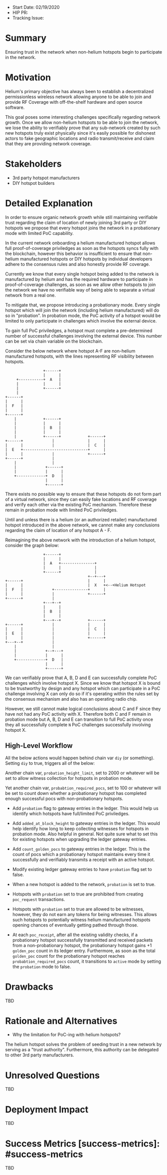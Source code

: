 - Start Date: 02/19/2020
- HIP PR:
- Tracking Issue:

# Summary
[summary]: #summary

Ensuring trust in the network when non-helium hotspots begin to
participate in the network.

# Motivation
[motivation]: #motivation

Helium's primary objective has always been to establish a decentralized
permissionless wireless network allowing anyone to be able to join and
provide RF Coverage with off-the-shelf hardware and open source
software.

This goal poses some interesting challenges specifically regarding
network growth. Once we allow non-helium hotspots to be able to join the
network, we lose the ability to verifiably prove that any sub-network
created by such new hotspots truly exist physically since it's easily
possible for dishonest actors to fake geographic locations and radio
transmit/receive and claim that they are providing network coverage.

# Stakeholders
[stakeholders]: #stakeholders

- 3rd party hotspot manufacturers
- DIY hotspot builders

# Detailed Explanation
[detailed-explanation]: #detailed-explanation

In order to ensure organic network growth while still maintaining
verifiable trust regarding the claim of location of newly joining 3rd
party or DIY hotspots we propose that every hotspot joins the network in
a probationary mode with limited PoC capability.

In the current network onboarding a helium manufactured hotspot allows
full proof-of-coverage priviledges as soon as the hotspots syncs fully
with the blockchain, however this behavior is insufficient to ensure
that non-helium manufactured hotspots or DIY hotspots by individual
developers adhere to the consensus rules and also honestly provide RF
coverage.

Currently we know that every single hotspot being added to the network
is manufactured by helium and has the required hardware to participate
in proof-of-coverage challenges, as soon as we allow other hotspots to
join the network we have no verifiable way of being able to separate a
virtual network from a real one.

To mitigate that, we propose introducing a probationary mode. Every
single hotspot which will join the network (including helium
manufactured) will do so in "probation". In probation mode, the PoC
activity of a hotspot would be limited to only participate in challenges
which involve the external device.

To gain full PoC priviledges, a hotspot must complete a pre-determined
number of successful challenges involving the external device. This
number can be set via chain variable on the blockchain.

Consider the below network where hotspot A-F are non-helium manufactured
hotspots, with the lines representing RF visibility between hotspots.

                     +------+
                     |      |
         +-----------+  A   |
         |           |      |
         |           +------+
         |
    +------+
    |      |
    |  F   |
    |      |
    +------+
        |            +------+
        |            |      |
        |            |  B   |
        |            |      |
        |            +------+            +------+
    +------+             |               |      |
    |      |             |               |  C   |
    |  E   +-----------------------------+      |
    |      |             |               +------+
    +------+             |
        |                |
        |             +------+
        |             |      |
        +-------------+  D   |
                      |      |
                      +------+

There exists no possible way to ensure that these hotspots do not form
part of a virtual network, since they can easily fake locations and RF
coverage and verify each other via the existing PoC mechanism. Therefore
these remain in probation mode with limited PoC priviledges.

Until and unless there is a helium (or an authorized retailer)
manufactured hotspot introduced in the above network, we cannot make any
conclusions regarding the claim of location of any hotspot A - F.

Reimagining the above network with the introduction of a helium hotspot,
consider the graph below:


                     +------+
                     |      |
                     |  A   +---------------+                      
                     |      |               |                      
                     +------+               |                      
                                         +--+---+                  
    +------+                             |      |                  
    |      |                             |  X   +<--+Helium Hotspot
    |  F   |             +---------------+      |                 
    |      |             |               +------+                 
    +------+             |                                        
                     +---+--+                                     
                     |      |                                     
                     |  B   |                                     
                     |      |                                     
                     +---+--+            +------+                 
    +------+             |               |      |                 
    |      |             |               |  C   |                 
    |  E   |             |               |      |                 
    |      |             |               +------+                 
    +---+--+             |                                        
        |                |                                        
        |             +--+---+                                    
        |             |      |                                    
        +-------------+  D   |                                    
                      |      |                                    
                      +------+                                    

We can verifiably prove that A, B, D and E can successfully complete
PoC challenges which involve hotspot X. Since we know that hotspot X is
bound to be trustworthy by design and any hotspot which can participate
in a PoC challenge involving X can only do so if it's operating within
the rules set by the consensus mechanism and also has an operating radio
chip.

However, we still cannot make logical conclusions about C and F since
they have not had any PoC activity with X. Therefore both C and F remain
in probation mode but A, B, D and E can transition to full PoC activity
once they all successfully complete `N` PoC challenges successfully
involving hotspot X.

## High-Level Workflow

All the below actions would happen behind chain var `diy` (or
something). Setting `diy` to true, triggers all of the below:

Another chain var, `probation_height_limit`, set to 2000 or whatever will
be set to allow witness collection for hotspots in probation mode.

Yet another chain var, `probabtion_required_pocs`, set to 100 or
whatever will be set to count down whether a probationary hotspot has
completed enough successful pocs with non-probationary hotspots.

- Add `probation` flag to gateway entries in the ledger. This would help
  us identify which hotspots have full/limited PoC priviledges.

- Add `added_at_block_height` to gateway entries in the ledger. This
  would help identify how long to keep collecting witnesses for hotspots
  in probation mode. Also helpful in general. Not quite sure what to set
  this for existing hotspots when upgrading the ledger gateway entries.

- Add `count_golden_pocs` to gateway entries in the ledger. This is the
  count of pocs which a probationary hotspot maintains every time it
  successfully and verifiably transmits a receipt with an active hotspot.

- Modify existing ledger gateway entries to have `probation` flag set to
  false.

- When a new hotspot is added to the network, `probation` is set to
  true.

- Hotspots with `probation` set to true are prohibited from creating
  `poc_request` transactions.

- Hotspots with `probation` set to true are allowed to be witnesses,
  however, they do not earn any tokens for being witnesses. This allows
  such hotspots to potentially witness helium manufactured hotspots
  opening chances of eventually getting pathed through those.

- At each `poc_receipt`, after all the existing validity checks, if a
  probationary hotspot successfully transmitted and received packets
  from a non-probationary hotspot, the probationary hotspot gains +1
  `golden_poc` count in its ledger entry. Furthermore, as soon as the
  total `golden_poc` count for the probationary hotspot reaches
  `probabtion_required_pocs` count, it transitions to `active` mode by
  setting the `probation` mode to false.


# Drawbacks
[drawbacks]: #drawbacks

TBD

# Rationale and Alternatives
[alternatives]: #rationale-and-alternatives

- Why the limitation for PoC-ing with helium hotspots?

The helium hotspot solves the problem of seeding trust in a new network
by serving as a "trust authority". Furthermore, this authority can be
delegated to other 3rd party manufacturers. 

# Unresolved Questions
[unresolved]: #unresolved-questions

TBD

# Deployment Impact
[deployment-impact]: #deployment-impact

TBD

# Success Metrics [success-metrics]: #success-metrics

TBD
